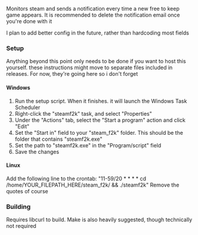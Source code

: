 Monitors steam and sends a notification every time a new free to keep game appears.
It is recommended to delete the notification email once you're done with it

I plan to add better config in the future, rather than hardcoding most fields

### Setup 
Anything beyond this point only needs to be done if you want to host this yourself.
these instructions might move to separate files included in releases. For now, they're going here so i don't forget

#### Windows
1. Run the setup script. When it finishes. it will launch the Windows Task Scheduler
2. Right-click the "steamf2k" task, and select "Properties"
3. Under the "Actions" tab, select the "Start a program" action and click "Edit"
4. Set the "Start in" field to your "steam_f2k" folder. This should be the folder that contains "steamf2k.exe"
5. Set the path to "steamf2k.exe" in the "Program/script" field
6. Save the changes

#### Linux
Add the following line to the crontab: "11-59/20 * * * * cd /home/YOUR_FILEPATH_HERE/steam_f2k/ && ./steamf2k"
Remove the quotes of course

### Building

Requires libcurl to build. Make is also heavily suggested, though technically not required